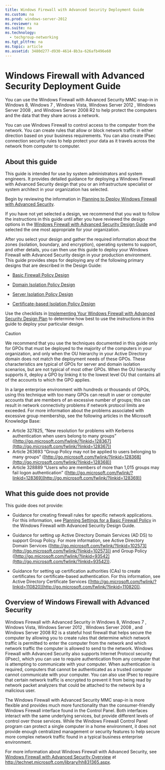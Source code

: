 ```yaml
---
title: Windows Firewall with Advanced Security Deployment Guide
ms.custom: na
ms.prod: windows-server-2012
ms.reviewer: na
ms.suite: na
ms.technology: 
  - techgroup-networking
ms.tgt_pltfrm: na
ms.topic: article
ms.assetid: 3480d277-d930-4614-8b3a-626afb496e60
---
```

# Windows Firewall with Advanced Security Deployment Guide
You can use the Windows Firewall with Advanced Security MMC snap-in in Windows 8,  Windows 7 , Windows Vista,  Windows Server 2012 ,  Windows Server 2008 , and  Windows Server 2008 R2  to help protect the computers and the data that they share across a network.

You can use Windows Firewall to control access to the computer from the network. You can create rules that allow or block network traffic in either direction based on your business requirements. You can also create IPsec connection security rules to help protect your data as it travels across the network from computer to computer.

## About this guide
This guide is intended for use by system administrators and system engineers. It provides detailed guidance for deploying a Windows Firewall with Advanced Security design that you or an infrastructure specialist or system architect in your organization has selected.

Begin by reviewing the information in [Planning to Deploy Windows Firewall with Advanced Security](windows-firewall-deployment-guide/Planning-to-Deploy-Windows-Firewall-with-Advanced-Security.md).

If you have not yet selected a design, we recommend that you wait to follow the instructions in this guide until after you have reviewed the design options in the [Windows Firewall with Advanced Security Design Guide](../plan/Windows-Firewall-with-Advanced-Security-Design-Guide.md) and selected the one most appropriate for your organization.

After you select your design and gather the required information about the zones (isolation, boundary, and encryption), operating systems to support, and other details, you can then use this guide to deploy your Windows Firewall with Advanced Security design in your production environment. This guide provides steps for deploying any of the following primary designs that are described in the Design Guide:

-   [Basic Firewall Policy Design](Basic-Firewall-Policy-Design.md)

-   [Domain Isolation Policy Design](Domain-Isolation-Policy-Design.md)

-   [Server Isolation Policy Design](Server-Isolation-Policy-Design.md)

-   [Certificate-based Isolation Policy Design](Certificate-based-Isolation-Policy-Design.md)

Use the checklists in [Implementing Your Windows Firewall with Advanced Security Design Plan](windows-firewall-deployment-guide/Implementing-Your-Windows-Firewall-with-Advanced-Security-Design-Plan.md) to determine how best to use the instructions in this guide to deploy your particular design.

> [!CAUTION]
> We recommend that you use the techniques documented in this guide only for GPOs that must be deployed to the majority of the computers in your organization, and only when the OU hierarchy in your Active Directory domain does not match the deployment needs of these GPOs. These characteristics are typical of GPOs for server and domain isolation scenarios, but are not typical of most other GPOs. When the OU hierarchy supports it, deploy a GPO by linking it to the lowest level OU that contains all of the accounts to which the GPO applies.
> 
> In a large enterprise environment with hundreds or thousands of GPOs, using this technique with too many GPOs can result in user or computer accounts that are members of an excessive number of groups; this can result in network connectivity problems if network protocol limits are exceeded. For more information about the problems associated with excessive group membership, see the following articles in the Microsoft Knowledge Base:
> 
> -   Article 327825, “New resolution for problems with Kerberos authentication when users belong to many groups” ([http://go.microsoft.com/fwlink/?linkid=128367](http://go.microsoft.com/fwlink/?linkid=128367))
> -   Article 263693 “Group Policy may not be applied to users belonging to many groups” ([http://go.microsoft.com/fwlink/?linkid=128368](http://go.microsoft.com/fwlink/?linkid=128368))
> -   Article 328889 “Users who are members of more than 1,015 groups may fail logon authentication” ([http://go.microsoft.com/fwlink/?linkid=128369](http://go.microsoft.com/fwlink/?linkid=128369))

## What this guide does not provide
This guide does not provide:

-   Guidance for creating firewall rules for specific network applications. For this information, see [Planning Settings for a Basic Firewall Policy](Planning-Settings-for-a-Basic-Firewall-Policy.md) in the Windows Firewall with Advanced Security Design Guide.

-   Guidance for setting up Active Directory Domain Services (AD DS) to support Group Policy. For more information, see Active Directory Domain Services ([http://go.microsoft.com/fwlink/?linkid=102573](http://go.microsoft.com/fwlink/?linkid=102573)) and Group Policy ([http://go.microsoft.com/fwlink/?linkid=93542](http://go.microsoft.com/fwlink/?linkid=93542)).

-   Guidance for setting up certification authorities (CAs) to create certificates for certificate-based authentication. For this information, see Active Directory Certificate Services ([http://go.microsoft.com/fwlink/?linkid=110820](http://go.microsoft.com/fwlink/?linkid=110820)).

## Overview of Windows Firewall with Advanced Security
Windows Firewall with Advanced Security in Windows 8,  Windows 7 , Windows Vista,  Windows Server 2012 ,  Windows Server 2008 , and  Windows Server 2008 R2  is a stateful host firewall that helps secure the computer by allowing you to create rules that determine which network traffic is permitted to enter the computer from the network and which network traffic the computer is allowed to send to the network. Windows Firewall with Advanced Security also supports Internet Protocol security (IPsec), which you can use to require authentication from any computer that is attempting to communicate with your computer. When authentication is required, computers that cannot be authenticated as a trusted computer cannot communicate with your computer. You can also use IPsec to require that certain network traffic is encrypted to prevent it from being read by network packet analyzers that could be attached to the network by a malicious user.

The Windows Firewall with Advanced Security MMC snap-in is more flexible and provides much more functionality than the consumer-friendly Windows Firewall interface found in the Control Panel. Both interfaces interact with the same underlying services, but provide different levels of control over those services. While the Windows Firewall Control Panel program can protect a single computer in a home environment, it does not provide enough centralized management or security features to help secure more complex network traffic found in a typical business enterprise environment.

For more information about Windows Firewall with Advanced Security, see [Windows Firewall with Advanced Security Overview](http://technet.microsoft.com/library/hh831365.aspx) at http://technet.microsoft.com/library/hh831365.aspx.


